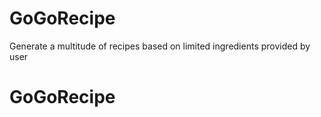 # GoGoRecipe
Generate a multitude of recipes based on limited ingredients provided by user
# GoGoRecipe
